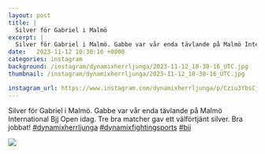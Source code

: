```yaml
---
layout: post
title: |
  Silver för Gabriel i Malmö
excerpt: |
  Silver för Gabriel i Malmö. Gabbe var vår enda tävlande på Malmö International Bjj Open idag. Tre bra matcher gav ett välförtjänt silver. Bra jobbat!   
date:   2023-11-12 10:30:16 +0000
categories: instagram
background: /instagram/dynamixherrljunga/2023-11-12_10-30-16_UTC.jpg
thumbnail: /instagram/dynamixherrljunga/2023-11-12_10-30-16_UTC.jpg

instagram_url: https://www.instagram.com/dynamixherrljunga/p/Cziu3YbsCj-
---
```

Silver för Gabriel i Malmö. Gabbe var vår enda tävlande på Malmö International Bjj Open idag. Tre bra matcher gav ett välförtjänt silver. Bra jobbat! [#dynamixherrljunga](https://www.instagram.com/explore/tags/dynamixherrljunga/) [#dynamixfightingsports](https://www.instagram.com/explore/tags/dynamixfightingsports/) [#bjj](https://www.instagram.com/explore/tags/bjj/)



<img src='/www-dynamix-herrljunga/instagram/dynamixherrljunga/2023-11-12_10-30-16_UTC.jpg' class='img-fluid' />
